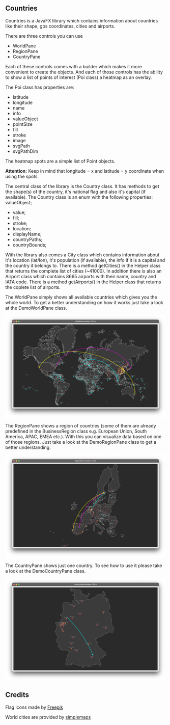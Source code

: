 ## Countries

Countries is a JavaFX library which contains information about countries like their shape, gps coordinates, cities and airports.

There are three controls you can use
- WorldPane
- RegionPane
- CountryPane

Each of these controls comes with a builder which makes it more convenient to create the objects.
And each of those controls has the ability to show a list of points of interest (Poi class) a 
heatmap as an overlay.

The Poi class has properties are: 
- latitude
- longitude
- name
- info
- valueObject
- pointSize
- fill
- stroke
- image
- svgPath
- svgPathDim

The heatmap spots are a simple list of Point objects.

<b>Attention:</b>
Keep in mind that longitude = x and latitude = y coordinate when using the spots

The central class of the library is the Country class. It has methods to get the shape(s) of the
country, it's national flag and also it's capital (if available).
The Country class is an enum with the following properties:
valueObject;
- value;
- fill;
- stroke;
- location;
- displayName;
- countryPaths;
- countryBounds;

With the library also comes a City class which contains information about it's location (lat/lon),
it's population (if available), the info if it is a capital and the country it belongs to.
There is a method getCities() in the Helper class that returns the complete list of cities (~41000).
In addition there is also an Airport class which contains 8665 airports with their name, country and
IATA code. There is a method getAirports() in the Helper class that returns the coplete list of airports.

The WorldPane simply shows all available countries which gives you the whole world.
To get a better understanding on how it works just take a look at the DemoWorldPane class.

![DemoWorldPane](https://raw.githubusercontent.com/HanSolo/countries/main/DemoWorldPane.png)

The RegionPane shows a region of countries (some of them are already predefined in the BusinessRegion class 
e.g. European Union, South America, APAC, EMEA etc.).
With this you can visualize data based on one of those regions. Just take a look at the
DemoRegionPane class to get a better understanding.

![DemoRegionPane](https://raw.githubusercontent.com/HanSolo/countries/main/DemoRegionPane.png)

The CountryPane shows just one country. To see how to use it please take a look at the 
DemoCountryPane class.

![DemoCountryPane](https://raw.githubusercontent.com/HanSolo/countries/main/DemoCountryPane.png)


## Credits
Flag icons made by [Freepik](https://www.flaticon.com/authors/freepik)

World cities are provided by [simplemaps](https://simplemaps.com/data/world-cities)